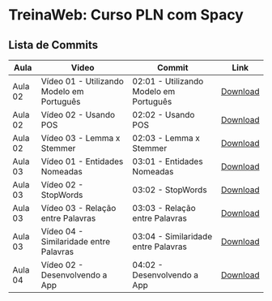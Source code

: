 # TreinaWeb: Curso PLN com Spacy

## Lista de Commits

Aula | Video | Commit | Link
------ | ------ | ------ | ------
Aula 02 | Vídeo 01 - Utilizando Modelo em Português | 02:01 - Utilizando Modelo em Português | [Download](https://github.com/treinaweb/treinaweb-PLN-processamento-de-linguagem-natural-com-spacy/archive/f2c9c2ee0f301e34d605a1cb9b6b09c592889dd9.zip)
Aula 02 | Vídeo 02 - Usando POS | 02:02 - Usando POS | [Download](https://github.com/treinaweb/treinaweb-PLN-processamento-de-linguagem-natural-com-spacy/archive/09b2cb1047fa6bcf7877bada58dc51ae50bd216d.zip)
Aula 02 | Vídeo 03 - Lemma x Stemmer | 02:03 - Lemma x Stemmer | [Download](https://github.com/treinaweb/treinaweb-PLN-processamento-de-linguagem-natural-com-spacy/archive/170e4a9f37e692ebbfc6a74f14f8195fd7a32bfd.zip)
Aula 03 | Vídeo 01 - Entidades Nomeadas | 03:01 - Entidades Nomeadas | [Download](https://github.com/treinaweb/treinaweb-PLN-processamento-de-linguagem-natural-com-spacy/archive/bc359c97261d89992e20b1b1bad38f8ab37c3ab5.zip)
Aula 03 | Vídeo 02 - StopWords | 03:02 - StopWords | [Download](https://github.com/treinaweb/treinaweb-PLN-processamento-de-linguagem-natural-com-spacy/archive/18f135ec06be39a3d4bfcd61b5d5c3afbef604f7.zip)
Aula 03 | Vídeo 03 - Relação entre Palavras | 03:03 - Relação entre Palavras | [Download](https://github.com/treinaweb/treinaweb-PLN-processamento-de-linguagem-natural-com-spacy/archive/0ec5ee17de2cb30a4eaab307d9fa333d9e270d0c.zip)
Aula 03 | Vídeo 04 - Similaridade entre Palavras | 03:04 - Similaridade entre Palavras | [Download](https://github.com/treinaweb/treinaweb-PLN-processamento-de-linguagem-natural-com-spacy/archive/9e70d4278e2827d8b13f8d38295568705efb30c5.zip)
Aula 04 | Vídeo 02 - Desenvolvendo a App | 04:02 - Desenvolvendo a App | [Download](https://github.com/treinaweb/treinaweb-PLN-processamento-de-linguagem-natural-com-spacy/archive/f8f727ff002d3d2cb431bbc53af2d5bad4421599.zip)
